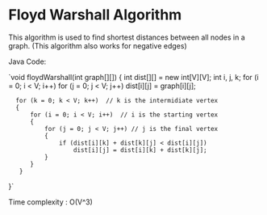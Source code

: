 # Floyd Warshall Algorithm

This algorithm is used to find shortest distances between all nodes in a graph. (This algorithm also works for negative edges) <br />

Java Code:

`void floydWarshall(int graph[][]) 
 { 
      int dist[][] = new int[V][V]; 
      int i, j, k; 
      for (i = 0; i < V; i++) 
          for (j = 0; j < V; j++) 
              dist[i][j] = graph[i][j]; 
  
      for (k = 0; k < V; k++)  // k is the intermidiate vertex
      {  
          for (i = 0; i < V; i++)  // i is the starting vertex
          { 
              for (j = 0; j < V; j++) // j is the final vertex
              { 
                  if (dist[i][k] + dist[k][j] < dist[i][j]) 
                      dist[i][j] = dist[i][k] + dist[k][j]; 
              } 
          } 
       }
  }`
    
Time complexity : O(V^3)
